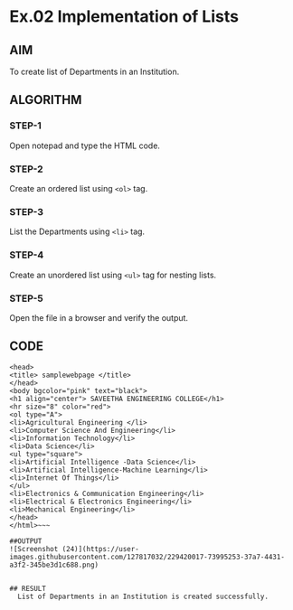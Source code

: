 # Ex.02 Implementation of Lists
## AIM
  To create list of Departments in an Institution.

## ALGORITHM
### STEP-1
  Open notepad and type the HTML code.

### STEP-2
  Create an ordered list using ```<ol>``` tag.

### STEP-3
  List the Departments using ```<li>``` tag.

### STEP-4
  Create an unordered list using ```<ul>``` tag for nesting lists.

### STEP-5
  Open the file in a browser and verify the output.
  
## CODE
~~~<html>
<head>
<title> samplewebpage </title>
</head>
<body bgcolor="pink" text="black">
<h1 align="center"> SAVEETHA ENGINEERING COLLEGE</h1>
<hr size="8" color="red">
<ol type="A">
<li>Agricultural Engineering </li>
<li>Computer Science And Engineering</li>
<li>Information Technology</li>
<li>Data Science</li>
<ul type="square">
<li>Artificial Intelligence -Data Science</li>
<li>Artificial Intelligence-Machine Learning</li>
<li>Internet Of Things</li>
</ul>
<li>Electronics & Communication Engineering</li>
<li>Electrical & Electronics Engineering</li>
<li>Mechanical Engineering</li>
</head>
</html>~~~

##OUTPUT
![Screenshot (24)](https://user-images.githubusercontent.com/127817032/229420017-73995253-37a7-4431-a3f2-345be3d1c688.png)


## RESULT
  List of Departments in an Institution is created successfully.
